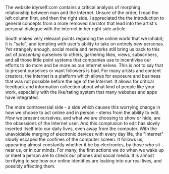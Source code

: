 <p>The website idyrself.com contains a critical analysis of morphing relationship between man and the Internet.
Unsure of the order, I read the left column first, and then the right side. I appreciated the the introduction to general 
concepts from a more removed narrator that lead into the artist's personal dialogue with the internet in her right side article.
</p>
<p>
South makes very relevant points regarding the online world that we inhabit; it is "safe", and tempting with user's ability to take on entirely new personas.
 Yet strangely enough, social media and networks still bring us back to this act of <em>presenting</em> ourselves to others, garnering likes, views, subscribers, 
 and all those little point systems that companies use to incentivise our efforts to do more and be more as our internet selves.
 This is not to say that to present ourselves or want followers is bad. For many artists and content creators, the Internet is a platform
 which allows for exposure and business that was not possible before the age of the Internet. It allows for critical feedback and
 information collection about what kind of people like your work, especially with the like/rating system that many websites and apps have integrated.

The more controversial side - a side which causes this worrying change in how we choose to act online and in person - stems from the ability to edit. <em>How</em> we present ourselves, and what we are choosing to show or hide, are the obsessions of the Internet user. And this complusion to edit has slowly inserted itself into our daily lives, even away from the computer. With the unavoidable merging of electronic devices with every day life, the "Internet" slowly escaped the confines of the computer screen. It follows us, appearing almost constantly whether it be by electronics, by those who sit near us, or in our minds. For many, the first actions we do when we wake up or meet a person are to check our phones and social media. It is almost terrifying to see how our online identities are leaking into our real lives, and possibly affecting them.
</p>
